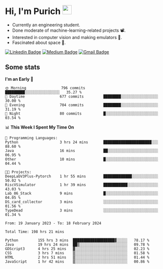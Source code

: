 <h1 align="left">Hi, I'm Purich
<img src="https://media.giphy.com/media/hvRJCLFzcasrR4ia7z/giphy.gif" width="30px"/></h1>

* Currently an engineering student.
* Done moderate of machine-learning-related projects :film_projector:.
* Interested in computer vision and making emulators :space_invader:.
* Fascinated about space :milky_way:.

[![Linkedin Badge](https://img.shields.io/badge/-Purich-blue?style=flat-square&logo=Linkedin&logoColor=white&link=https://www.linkedin.com/in/purich-siritip-16b3b3255/)](https://www.linkedin.com/in/purich-siritip-16b3b3255) [![Medium Badge](https://img.shields.io/badge/-@purich-gray?style=flat-square&labelColor=000000&logo=Medium&link=https://medium.com/@phuritsiritip)](https://medium.com/@phuritsiritip)
[![Gmail Badge](https://img.shields.io/badge/-mark.phurit@gmail.com-c14438?style=flat-square&logo=Gmail&logoColor=white&link=mailto:mark.phurit@gmail.com)](mailto:mark.phurit@gmail.com)

## Some stats

  
  <!--START_SECTION:waka-->
**I'm an Early 🐤** 

```text
🌞 Morning                796 commits         █████████░░░░░░░░░░░░░░░░   35.27 % 
🌆 Daytime                677 commits         ████████░░░░░░░░░░░░░░░░░   30.00 % 
🌃 Evening                704 commits         ████████░░░░░░░░░░░░░░░░░   31.19 % 
🌙 Night                  80 commits          █░░░░░░░░░░░░░░░░░░░░░░░░   03.54 % 
```


📊 **This Week I Spent My Time On** 

```text
💬 Programming Languages: 
Python                   3 hrs 24 mins       ██████████████████████░░░   88.60 % 
Java                     16 mins             ██░░░░░░░░░░░░░░░░░░░░░░░   06.95 % 
Other                    10 mins             █░░░░░░░░░░░░░░░░░░░░░░░░   04.44 % 

🐱‍💻 Projects: 
DeepLabV3Plus-Pytorch    1 hr 55 mins        █████████████░░░░░░░░░░░░   50.02 % 
RiscVSimulator           1 hr 39 mins        ███████████░░░░░░░░░░░░░░   43.03 % 
Lab_06_Stack             9 mins              █░░░░░░░░░░░░░░░░░░░░░░░░   04.05 % 
DS_card_collector        3 mins              ░░░░░░░░░░░░░░░░░░░░░░░░░   01.56 % 
TypeDead                 3 mins              ░░░░░░░░░░░░░░░░░░░░░░░░░   01.34 % 
```


<!--END_SECTION:waka-->

  <!--START_SECTION:waka-simple-->

```text
From: 19 January 2023 - To: 18 February 2024

Total Time: 198 hrs 21 mins

Python         155 hrs 3 mins  ███████████████████▓░░░░░   78.17 %
Java           19 hrs 24 mins  ██▒░░░░░░░░░░░░░░░░░░░░░░   09.78 %
GDScript3      4 hrs 25 mins   ▓░░░░░░░░░░░░░░░░░░░░░░░░   02.23 %
CSS            3 hrs 7 mins    ▒░░░░░░░░░░░░░░░░░░░░░░░░   01.58 %
HTML           2 hrs 51 mins   ▒░░░░░░░░░░░░░░░░░░░░░░░░   01.44 %
JavaScript     1 hr 42 mins    ▒░░░░░░░░░░░░░░░░░░░░░░░░   00.86 %
```

<!--END_SECTION:waka-simple-->

  <!--![Anurag's GitHub stats](https://github-readme-stats.vercel.app/api?username=vikimark&show_icons=true&theme=gruvbox_light)-->
  
<!--
**vikimark/vikimark** is a ✨ _special_ ✨ repository because its `README.md` (this file) appears on your GitHub profile.

Here are some ideas to get you started:

- 🔭 I’m currently working on ...
- 🌱 I’m currently learning ...
- 👯 I’m looking to collaborate on ...
- 🤔 I’m looking for help with ...
- 💬 Ask me about ...
- 📫 How to reach me: ...
- 😄 Pronouns: ...
- ⚡ Fun fact: ...
-->
